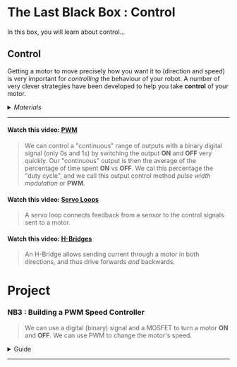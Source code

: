 # The Last Black Box : Control
In this box, you will learn about control...

## Control
Getting a motor to move precisely how you want it to (direction and speed) is very important for *controlling* the behaviour of your robot. A number of very clever strategies have been developed to help you take **control** of your motor.

<details><summary><i>Materials</i></summary><p>

Name|Depth|Description| # |Data|Link|
:-------|:---:|:----------|:-:|:--:|:--:|
Servo Motor|01|FT90R Digital Micro Continuous Rotation Servo|2|[-D-](/boxes/control/)|[-L-](https://www.pololu.com/product/2817)
Servo Wheel|01|Wheels (70x8mm) for servos|2|[-D-](/boxes/control/)|[-L-](https://www.pololu.com/product/4925)
H-bridge|10|H-bridge motor driver (SN754410NE)|2|[-D-](/boxes/control/_resources/datasheets/sn754410.pdf)|[-L-](https://www.mouser.co.uk/ProductDetail/Texas-Instruments/SN754410NE)
DC Gearbox Motor|10|TT Gearbox DC Motor - 200RPM - 3 to 6VDC and wheel|2|[-D-](/boxes/control/)|[-L-](https://www.amazon.co.uk/AEDIKO-Motor-Gearbox-Shaft-200RPM/dp/B09V7QH1S8)

</p></details><hr>

#### Watch this video: [PWM](https://vimeo.com/1033905955)
> We can control a "continuous" range of outputs with a binary digital signal (only 0s and 1s) by switching the output **ON** and **OFF** very quickly. Our "continuous" output is then the average of the percentage of time spent **ON** vs **OFF**. We cal this percentage the "duty cycle", and we call this output control method *pulse width modulation* or **PWM**.


#### Watch this video: [Servo Loops](https://vimeo.com/1033963709)
> A servo loop connects feedback from a sensor to the control signals sent to a motor.


#### Watch this video: [H-Bridges](https://vimeo.com/1034209519)
> An H-Bridge allows sending current through a motor in both directions, and thus drive forwards *and* backwards.


# Project
### NB3 : Building a PWM Speed Controller
> We can use a digital (binary) signal and a MOSFET to turn a motor **ON** and **OFF**. We can use PWM to change the motor's speed.

<details><summary><weak>Guide</weak></summary>
:-:-: A video guide to completing this project can be viewed <a href="https://vimeo.com/1033891821" target="_blank" rel="noopener noreferrer">here</a>.
</details><hr>


